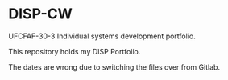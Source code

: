 # DISP-CW

UFCFAF-30-3 Individual systems development portfolio.

This repository holds my DISP Portfolio.

The dates are wrong due to switching the files over from Gitlab.
